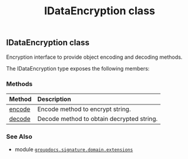 ﻿---
title: IDataEncryption class
second_title: GroupDocs.Signature for Python via .NET API References
description: 
type: docs
url: /python-net/groupdocs.signature.domain.extensions/idataencryption/
is_root: false
weight: 140
---

## IDataEncryption class

Encryption interface to provide object encoding and decoding methods.



The IDataEncryption type exposes the following members:

### Methods
| Method | Description |
| :- | :- |
| [encode](/signature/python-net/groupdocs.signature.domain.extensions/idataencryption/encode/#str) | Encode method to encrypt string. |
| [decode](/signature/python-net/groupdocs.signature.domain.extensions/idataencryption/decode/#str) | Decode method to obtain decrypted string. |



### See Also
* module [`groupdocs.signature.domain.extensions`](..)
